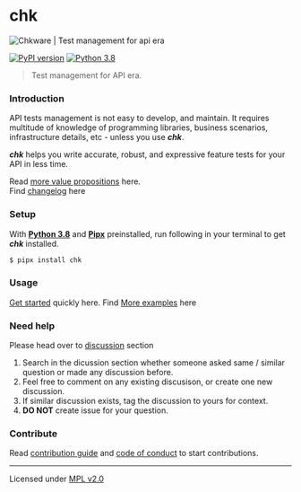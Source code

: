 # chk

![Chkware | Test management for api era](https://raw.githubusercontent.com/wiki/chkware/cli/github-readme-01.png)

[![PyPI version](https://badge.fury.io/py/chk.svg)](https://badge.fury.io/py/chk)
[![Python 3.8](https://img.shields.io/badge/python-3.8-blue.svg)](https://www.python.org/downloads/release/python-380/)

> Test management for API era.

### Introduction

API tests management is not easy to develop, and maintain. It requires multitude of knowledge of programming libraries, business scenarios, infrastructure details, etc - unless you use ***chk***.

***chk*** helps you write accurate, robust, and expressive feature tests for your API in less time.
 
Read [more value propositions](https://github.com/chkware/cli/wiki/1.-Introduction) here. <br>
Find [changelog](https://github.com/chkware/cli/wiki/7.-Changelog) here

### Setup

With [**Python 3.8**](https://www.python.org/downloads/) and [**Pipx**](https://pypa.github.io/pipx/installation/#install-pipx) preinstalled, run following in your terminal to get ***chk*** installed.

```bash
$ pipx install chk
```

### Usage

[Get started](https://github.com/chkware/cli/wiki/3.-Quick-start) quickly here.
Find [More examples](https://github.com/chkware/cli/wiki/4.-More-examples) here

### Need help

Please head over to [discussion](https://github.com/chkware/cli/discussions) section

1. Search in the dicussion section whether someone asked same / similar question or made any discussion before.
2. Feel free to comment on any existing discusison, or create one new discussion.
3. If similar discussion exists, tag the discussion to yours for context.
4. **DO NOT** create issue for your question.

### Contribute

Read [contribution guide](https://github.com/chkware/cli/wiki/6.-Contributing) and [code of conduct](https://github.com/chkware/cli/wiki/5.-Code-of-conduct) to start contributions.

---
Licensed under [MPL v2.0](https://www.mozilla.org/en-US/MPL/2.0/)

